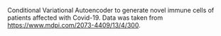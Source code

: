 Conditional Variational Autoencoder to generate novel immune cells of patients affected with Covid-19. Data was taken from https://www.mdpi.com/2073-4409/13/4/300.
